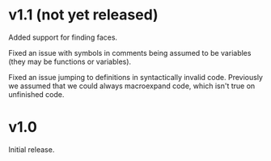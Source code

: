 # v1.1 (not yet released)

Added support for finding faces.

Fixed an issue with symbols in comments being assumed to be variables
(they may be functions or variables).

Fixed an issue jumping to definitions in syntactically invalid
code. Previously we assumed that we could always macroexpand code,
which isn't true on unfinished code.

# v1.0

Initial release.
